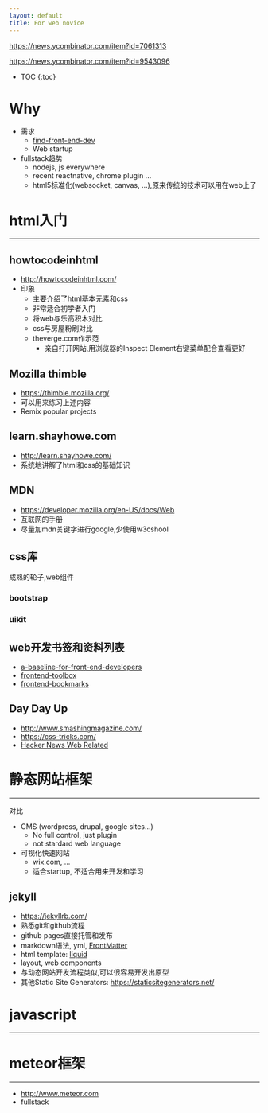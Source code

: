 ```yaml
---
layout: default
title: For web novice
---
```


<https://news.ycombinator.com/item?id=7061313>

<https://news.ycombinator.com/item?id=9543096>

* TOC
{:toc}

# Why
- 需求
  - [find-front-end-dev](http://jjperezaguinaga.com/2014/03/19/why-cant-we-find-front-end-developers/)
  - Web startup
- fullstack趋势
  - nodejs, js everywhere
  - recent reactnative, chrome plugin ...
  - html5标准化(websocket, canvas, ...),原来传统的技术可以用在web上了

# html入门
---

## howtocodeinhtml
- <http://howtocodeinhtml.com/>
- 印象
  - 主要介绍了html基本元素和css
  - 非常适合初学者入门
  - 将web与乐高积木对比
  - css与房屋粉刷对比
  - theverge.com作示范
    - 亲自打开网站,用浏览器的Inspect Element右键菜单配合查看更好

## Mozilla thimble
- <https://thimble.mozilla.org/>
- 可以用来练习上述内容
- Remix popular projects

## learn.shayhowe.com
- <http://learn.shayhowe.com/>
- 系统地讲解了html和css的基础知识

## MDN
- <https://developer.mozilla.org/en-US/docs/Web>
- 互联网的手册
- 尽量加mdn关键字进行google,少使用w3cshool

## css库

成熟的轮子,web组件

### bootstrap

### uikit

## web开发书签和资料列表
- [a-baseline-for-front-end-developers](http://rmurphey.com/blog/2012/04/12/a-baseline-for-front-end-developers)
- [frontend-toolbox](https://github.com/christopherscott/frontend-toolbox)
- [frontend-bookmarks](https://github.com/dypsilon/frontend-dev-bookmarks)

## Day Day Up
- <http://www.smashingmagazine.com/>
- <https://css-tricks.com/>
- [Hacker News Web Related](https://news.ycombinator.com/)

# 静态网站框架
---

对比

- CMS (wordpress, drupal, google sites...)
    - No full control, just plugin
    - not stardard web language
- 可视化快速网站
  - wix.com, ...
  - 适合startup, 不适合用来开发和学习

## jekyll
- <https://jekyllrb.com/>
- 熟悉git和github流程
- github pages直接托管和发布
- markdown语法, yml, [FrontMatter](http://jekyllrb.com/docs/frontmatter/)
- html template: [liquid](https://github.com/Shopify/liquid/wiki)
- layout, web components
- 与动态网站开发流程类似,可以很容易开发出原型
- 其他Static Site Generators: <https://staticsitegenerators.net/>

# javascript
---

# meteor框架
---
- <http://www.meteor.com>
- fullstack
